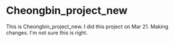 # Cheongbin_project_new

This is Cheongbin_project_new. I did this project on Mar 21. 
Making changes.
I'm not sure this is right.
